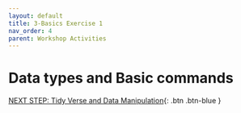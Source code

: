 ```yaml
---
layout: default
title: 3-Basics Exercise 1
nav_order: 4
parent: Workshop Activities
---
```

# Data types and Basic commands

[NEXT STEP: Tidy Verse and Data Manipulation](tidy-verse-data.html){: .btn .btn-blue }
